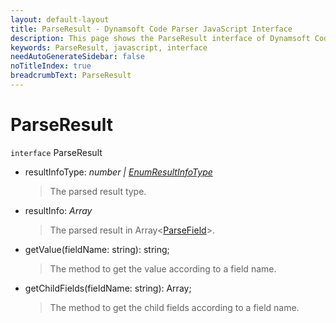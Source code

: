```yaml
---
layout: default-layout
title: ParseResult - Dynamsoft Code Parser JavaScript Interface
description: This page shows the ParseResult interface of Dynamsoft Code Parser for JavaScript.
keywords: ParseResult, javascript, interface
needAutoGenerateSidebar: false
noTitleIndex: true
breadcrumbText: ParseResult
---
```


# ParseResult

`interface` ParseResult

* resultInfoType: *number &#124; [EnumResultInfoType](../enum/EnumResultInfoType.md)*

  > The parsed result type.

* resultInfo: *Array<ParseField>*

  > The parsed result in Array<[ParseField](../interface/ParseField.md)>.

* getValue(fieldName: string): string;

  > The method to get the value according to a field name.

* getChildFields(fieldName: string): Array<ParseField>;

  > The method to get the child fields according to a field name.